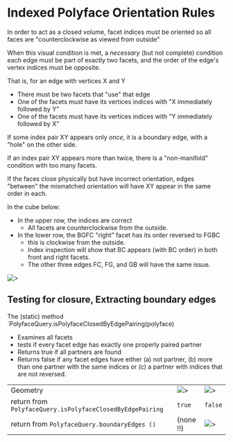 # Indexed Polyface Orientation Rules

In order to act as a closed volume, facet indices must be oriented so all faces are "counterclockwise as viewed from outside"

When this visual condition is met, a _necessary_ (but not complete) condition each edge must be part of exactly two facets, and the order of the edge's vertex indices must be opposite.

That is, for an edge with vertices X and Y

- There must be two facets that "use" that edge
- One of the facets must have its vertices indices with "X immediately followed by Y"
- One of the facets must have its vertices indices with "Y immediately followed by X"

If some index pair XY appears only _once_, it is a boundary edge, with a "hole" on the other side.

If an index pair XY appears more than twice, there is a "non-manifold" condition with too many facets.

If the faces close physically but have incorrect orientation, edges "between" the mismatched orientation will have XY appear in the same order in each.

In the cube below:

- In the upper row, the indices are correct
  - All facets are counterclockwise from the outside.
- In the lower row, the BGFC "right" facet has its order reversed to FGBC
  - this is clockwise from the outside.
  - Index inspection will show that BC appears (with BC order) in both front and right facets.
  - The other three edges FC, FG, and GB will have the same issue.

![>](./figs/Polyface/PolyfaceIndexPairing.png)

## Testing for closure, Extracting boundary edges

The (static) method `PolyfaceQuery.isPolyfaceClosedByEdgePairing(polyface)

- Examines all facets
- tests if every facet edge has exactly one properly paired partner
- Returns true if all partners are found
- Returns false if any facet edges have either (a) not partner, (b) more than one partner with the same indices or (c) a partner with indices that are not reversed.

|  |  | |
---|---|---|
| Geometry  | ![>](./figs/Polyface/CappedCone.png) |![>](./figs/Polyface/UncappedCone.png) |
| return from `PolyfaceQuery.isPolyfaceClosedByEdgePairing` | `true` | `false` |
| return from `PolyfaceQuery.boundaryEdges ()` | (none !!) | ![>](./figs/Polyface/UncappedConeBoundaryEdges.png)|
